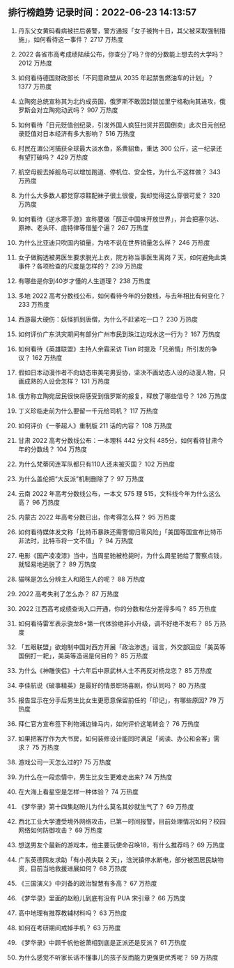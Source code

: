
## 排行榜趋势 记录时间：2022-06-23 14:13:57
  
  1. 丹东父女黄码看病被拦后袭警，警方通报「女子被拘十日，其父被采取强制措施」，如何看待这一事件？ 2717 万热度
    
  2. 2022 各省市高考成绩陆续公布，你查分了吗？你的分数能上想去的大学吗？ 2012 万热度
    
  3. 如何看待德国财政部长「不同意欧盟从 2035 年起禁售燃油车的计划」？ 1377 万热度
    
  4. 立陶宛总统宣称其为北约成员国，俄罗斯不敢因封锁加里宁格勒向其进攻，俄罗斯会对立陶宛动武吗？ 907 万热度
    
  5. 如何看待「日元贬值创纪录，引发外国人疯狂扫货并回国倒卖」此次日元创纪录贬值对日本经济有多大影响？ 516 万热度
    
  6. 村民在湄公河捕获全球最大淡水鱼，系黄貂鱼，重达 300 公斤，这一纪录还有望打破吗？ 429 万热度
    
  7. 航空母舰去掉舰岛可以增加跑道、停机位、安全性，为什么不这样做？ 343 万热度
    
  8. 为什么大多数人都觉穿凉鞋配袜子很土很傻，我却觉得这么穿很可爱？ 320 万热度
    
  9. 如何看待《逆水寒手游》宣称要做「醇正中国味开放世界」，并会把塞尔达、原神、老头环、底特律等借鉴个遍？ 267 万热度
    
  10. 为什么比亚迪只吹国内销量，为啥不说在世界销量怎么样？ 246 万热度
    
  11. 女子做胸透被男医生要求脱光上衣，院方称当事医生离岗 7 天，如何避免此类事件？各项检查的尺度是怎样的？ 239 万热度
    
  12. 有哪些是你到40岁才懂的人生道理？ 238 万热度
    
  13. 多地 2022 高考分数线公布，如何看待今年的分数线，与去年相比有何变化？ 233 万热度
    
  14. 西游最大硬伤：妖怪抓到唐僧，为什么不赶紧吃一口？ 230 万热度
    
  15. 如何评价广东洪灾期间有部分广州市民到珠江边戏水这一行为？ 167 万热度
    
  16. 如何看待《英雄联盟》主持人余霜采访 Tian 时提及「兄弟情」所引发的争议？ 162 万热度
    
  17. 假如日本动漫作者不向幼态审美宅男妥协，坚决不画幼态人设的动漫人物，只画成熟的人设会怎样？ 131 万热度
    
  18. 俄方称立陶宛居民很快将感受到俄罗斯的报复，释放了哪些信号？ 126 万热度
    
  19. 丁义珍临走前为什么要留一千元给司机？ 117 万热度
    
  20. 如何评价《一拳超人》重制版 211 话的内容？ 108 万热度
    
  21. 甘肃 2022 高考分数线公布：一本理科 442 分文科 485分，如何看待甘肃今年的分数线？ 104 万热度
    
  22. 为什么梵蒂冈连军队都只有110人还未被灭国？ 102 万热度
    
  23. 为什么盖伦把“大反派”机制删除了？ 97 万热度
    
  24. 云南 2022 年高考分数线公布，一本文 575 理 515，文科线今年为什么这么高？ 96 万热度
    
  25. 内蒙古 2022 年高考分数已出，你考得怎么样？ 95 万热度
    
  26. 如何看待媒体发文称「比特币暴跌还需警惕归零风险」「美国等国宣布比特币非法时，比特币将一文不值」？ 94 万热度
    
  27. 电影《国产凌凌漆》当中，当周星驰被枪毙时，为什么周星驰给了警察点钱，就轻易地逃脱了？ 89 万热度
    
  28. 猫咪是怎么分辨主人和陌生人的呢？ 88 万热度
    
  29. 2022 高考失利了怎么办？ 87 万热度
    
  30. 2022 江西高考成绩查询入口开通，你的分数和估分差得多吗？ 85 万热度
    
  31. 如何看待雷军表示骁龙8+第一代体验绝非小升级，调不好绝不发布？ 85 万热度
    
  32. 「五眼联盟」欲炮制中国对西方开展「政治渗透」谣言，外交部回应「美英等国倒打一耙」，美英等造谣是何目的？ 85 万热度
    
  33. 为什么《神雕侠侣》十六年后中原武林人士不再反对杨龙恋？ 85 万热度
    
  34. 李佳航说《破事精英》是最好的情景职场喜剧，你认同吗？ 80 万热度
    
  35. 报告显示在分手后男生比女生更愿意保留前任的「印记」，有哪些原因? 79 万热度
    
  36. 拜仁官方宣布签下利物浦边锋马内，如何评价这笔转会？ 76 万热度
    
  37. 如果把客厅作为大书房，如何装修设计能同时满足「阅读、办公和会客」需求？ 75 万热度
    
  38. 游戏公司一天怎么过的? 75 万热度
    
  39. 为什么在一段恋情中，男生比女生更难走出来? 74 万热度
    
  40. 在大海上看星空是怎样一种体验？ 74 万热度
    
  41. 《梦华录》第十四集赵盼儿为什么莫名其妙就生气了？ 69 万热度
    
  42. 西北工业大学遭受境外网络攻击，已第一时间报警，目前处理情况如何？校园网络如何防御攻击？ 69 万热度
    
  43. 想送男友个最新的游戏本，他主要玩使命召唤18，有什么推荐吗？ 69 万热度
    
  44. 广东英德网友求助「有小孩失联 2 天」，浛洸镇停水断电，部分被困居民缺物资，目前当地救援进展如何？ 68 万热度
    
  45. 《三国演义》中刘备的政治智慧有多高？ 67 万热度
    
  46. 《梦华录》里面的赵盼儿到底有没有 PUA 宋引章？ 66 万热度
    
  47. 高中地理有推荐教辅材料吗？ 63 万热度
    
  48. 如何在考研期间戒掉手机？ 63 万热度
    
  49. 《梦华录》中顾千帆他爸萧相到底是正派还是反派？ 61 万热度
    
  50. 为什么感觉不听家长话不懂事儿的孩子反而能力更强更优秀呢？ 59 万热度
    